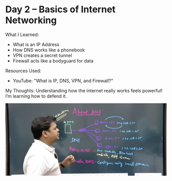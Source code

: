 # Day 2 – Basics of Internet Networking

What I Learned:
- What is an IP Address
- How DNS works like a phonebook
- VPN creates a secret tunnel
- Firewall acts like a bodyguard for data

Resources Used:
- YouTube: "What is IP, DNS, VPN, and Firewall?"

My Thoughts:
Understanding how the internet really works feels powerful! I’m learning how to defend it.

![Proof of Learning](Screenshot_20250405_134254.jpg)
